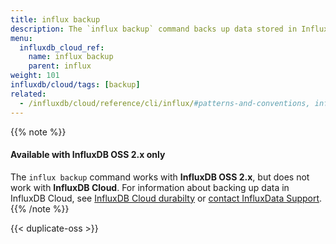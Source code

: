 ```yaml
---
title: influx backup
description: The `influx backup` command backs up data stored in InfluxDB.
menu:
  influxdb_cloud_ref:
    name: influx backup
    parent: influx
weight: 101
influxdb/cloud/tags: [backup]
related:
  - /influxdb/cloud/reference/cli/influx/#patterns-and-conventions, influx CLI patterns and conventions
---
```


{{% note %}}
#### Available with InfluxDB OSS 2.x only
The `influx backup` command works with **InfluxDB OSS 2.x**, but does not work with **InfluxDB Cloud**.
For information about backing up data in InfluxDB Cloud, see
[InfluxDB Cloud durabilty](/influxdb/cloud/reference/internals/durability/) or
[contact InfluxData Support](mailto:support@influxdata.com).
{{% /note %}}

{{< duplicate-oss >}}
